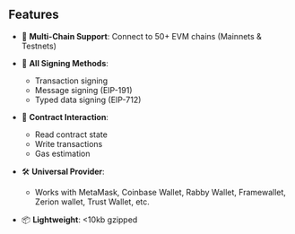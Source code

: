 ## Features

- 🔌 **Multi-Chain Support**: Connect to 50+ EVM chains (Mainnets & Testnets)

- 🔐 **All Signing Methods**:
  - Transaction signing
  - Message signing (EIP-191)
  - Typed data signing (EIP-712)

- 📜 **Contract Interaction**:
  - Read contract state
  - Write transactions
  - Gas estimation
  
- 🛠 **Universal Provider**:
  - Works with MetaMask, Coinbase Wallet, Rabby Wallet, Framewallet, Zerion wallet, Trust Wallet, etc.
- 📦 **Lightweight**: <10kb gzipped


